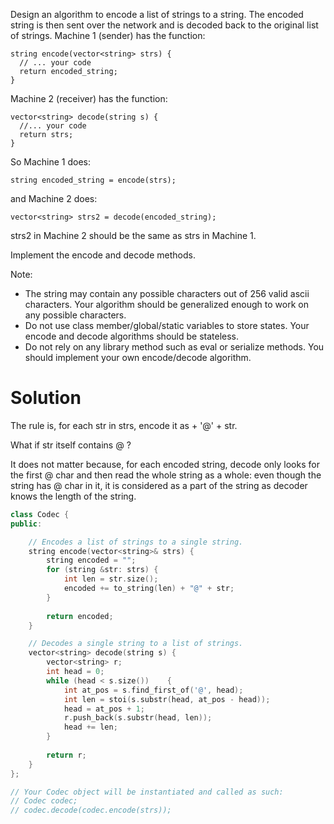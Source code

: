 Design an algorithm to encode a list of strings to a string. The encoded string is then sent over the network and is decoded back to the original list of strings. Machine 1 (sender) has the function:

```
string encode(vector<string> strs) {
  // ... your code
  return encoded_string;
}
```

Machine 2 (receiver) has the function:

```
vector<string> decode(string s) {
  //... your code
  return strs;
}
```

So Machine 1 does:

```
string encoded_string = encode(strs);
```

and Machine 2 does:

```
vector<string> strs2 = decode(encoded_string);
```

strs2 in Machine 2 should be the same as strs in Machine 1.

Implement the encode and decode methods.  

Note:
* The string may contain any possible characters out of 256 valid ascii characters. Your algorithm should be generalized enough to work on any possible characters.  
* Do not use class member/global/static variables to store states. Your encode and decode algorithms should be stateless.  
* Do not rely on any library method such as eval or serialize methods. You should implement your own encode/decode algorithm.  

# Solution

The rule is, for each str in strs, encode it as <length> + '@' + str.  

What if str itself contains @ ?  

It does not matter because, for each encoded string, decode only looks for the first @ char and then read the whole string as a whole: even though the string has @ char in it, it is considered as a part of the string as decoder knows the length of the string.


```cpp
class Codec {
public:

    // Encodes a list of strings to a single string.
    string encode(vector<string>& strs) {
        string encoded = "";
        for (string &str: strs) {
            int len = str.size();
            encoded += to_string(len) + "@" + str;
        }
        
        return encoded;
    }

    // Decodes a single string to a list of strings.
    vector<string> decode(string s) {
        vector<string> r;
        int head = 0;
        while (head < s.size())    {
            int at_pos = s.find_first_of('@', head);
            int len = stoi(s.substr(head, at_pos - head));
            head = at_pos + 1;
            r.push_back(s.substr(head, len));
            head += len;
        }
        
        return r;
    }
};

// Your Codec object will be instantiated and called as such:
// Codec codec;
// codec.decode(codec.encode(strs));
```



